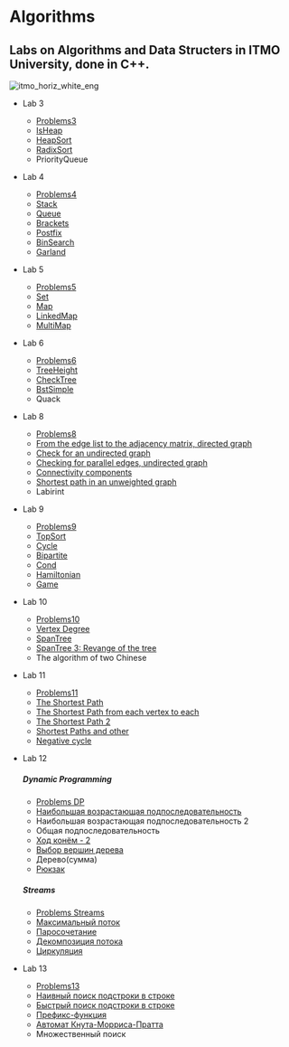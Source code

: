 # Algorithms
## Labs on Algorithms and Data Structers in ITMO University, done in C++.
![itmo_horiz_white_eng](https://user-images.githubusercontent.com/95085670/175139670-4b2ff314-b361-4914-9c2a-7309a33487ed.jpg)
 
+ Lab 3
  + [Problems3](https://github.com/ElderEv1l/algorithms/blob/main/Lab3/problems3.pdf)
  + [IsHeap](https://github.com/ElderEv1l/algorithms/blob/main/Lab3/IsHeap.cpp)
  + [HeapSort](https://github.com/ElderEv1l/algorithms/blob/main/Lab3/HeapSort.cpp)
  + [RadixSort](https://github.com/ElderEv1l/algorithms/blob/main/Lab3/RadixSort.cpp)
  + PriorityQueue

+ Lab 4
  + [Problems4](https://github.com/ElderEv1l/algorithms/blob/main/Lab4/problems4.pdf)
  + [Stack](https://github.com/ElderEv1l/algorithms/blob/main/Lab4/Stack.cpp)
  + [Queue](https://github.com/ElderEv1l/algorithms/blob/main/Lab4/Queue.cpp)
  + [Brackets](https://github.com/ElderEv1l/algorithms/blob/main/Lab4/Brackets.cpp)
  + [Postfix](https://github.com/ElderEv1l/algorithms/blob/main/Lab4/Postfix.cpp)
  + [BinSearch](https://github.com/ElderEv1l/algorithms/blob/main/Lab4/BinSearch.cpp)
  + [Garland](https://github.com/ElderEv1l/algorithms/blob/main/Lab4/Garland.cpp)

+ Lab 5
  + [Problems5](https://github.com/ElderEv1l/algorithms/blob/main/Lab5/problems5.pdf)
  + [Set](https://github.com/ElderEv1l/algorithms/blob/main/Lab5/Set.cpp)
  + [Map](https://github.com/ElderEv1l/algorithms/blob/main/Lab5/Map.cpp)
  + [LinkedMap](https://github.com/ElderEv1l/algorithms/blob/main/Lab5/LinkedMap.cpp)
  + [MultiMap](https://github.com/ElderEv1l/algorithms/blob/main/Lab5/MultiMap.cpp)

+ Lab 6
  + [Problems6](https://github.com/ElderEv1l/algorithms/blob/main/Lab6/problems6.pdf)
  + [TreeHeight](https://github.com/ElderEv1l/algorithms/blob/main/Lab6/TreeHeight.cpp)
  + [CheckTree](https://github.com/ElderEv1l/algorithms/blob/main/Lab6/CheckTree.cpp)
  + [BstSimple](https://github.com/ElderEv1l/algorithms/blob/main/Lab6/BstSimple.cpp)
  + Quack

+ Lab 8
  + [Problems8](https://github.com/ElderEv1l/algorithms/blob/main/Lab8/problems8.pdf)
  + [From the edge list to the adjacency matrix, directed graph](https://github.com/ElderEv1l/algorithms/blob/main/Lab8/A.cpp)
  + [Сheck for an undirected graph](https://github.com/ElderEv1l/algorithms/blob/main/Lab8/B.cpp)
  + [Checking for parallel edges, undirected graph](https://github.com/ElderEv1l/algorithms/blob/main/Lab8/C.cpp)
  + [Connectivity components](https://github.com/ElderEv1l/algorithms/blob/main/Lab8/D.cpp)
  + [Shortest path in an unweighted graph](https://github.com/ElderEv1l/algorithms/blob/main/Lab8/E.cpp)
  + Labirint

+ Lab 9
  + [Problems9](https://github.com/ElderEv1l/algorithms/blob/main/Lab9/problems9.pdf)
  + [TopSort](https://github.com/ElderEv1l/algorithms/blob/main/Lab9/TopSort.cpp)
  + [Cycle](https://github.com/ElderEv1l/algorithms/blob/main/Lab9/Cycle.cpp)
  + [Bipartite](https://github.com/ElderEv1l/algorithms/blob/main/Lab9/Bipartite.cpp)
  + [Cond](https://github.com/ElderEv1l/algorithms/blob/main/Lab9/Cond.cpp)
  + [Hamiltonian](https://github.com/ElderEv1l/algorithms/blob/main/Lab9/Hamiltonian.cpp)
  + [Game](https://github.com/ElderEv1l/algorithms/blob/main/Lab9/Game.cpp)
 
+ Lab 10
  + [Problems10](https://github.com/ElderEv1l/algorithms/blob/main/Lab10/problems10.pdf)
  + [Vertex Degree](https://github.com/ElderEv1l/algorithms/blob/main/Lab10/VertexDegree.cpp)
  + [SpanTree](https://github.com/ElderEv1l/algorithms/blob/main/Lab10/SpanTree.cpp)
  + [SpanTree 3: Revange of the tree](https://github.com/ElderEv1l/algorithms/blob/main/Lab10/SpanTree%203.cpp)
  + The algorithm of two Chinese

+ Lab 11
  + [Problems11](https://github.com/ElderEv1l/algorithms/blob/main/Lab11/problems11.pdf)
  + [The Shortest Path](https://github.com/ElderEv1l/algorithms/blob/main/Lab11/ShortestPath.cpp)
  + [The Shortest Path from each vertex to each](https://github.com/ElderEv1l/algorithms/blob/main/Lab11/Pathsg.cpp)
  + [The Shortest Path 2](https://github.com/ElderEv1l/algorithms/blob/main/Lab11/Pathbgep.cpp)
  + [Shortest Paths and other](https://github.com/ElderEv1l/algorithms/blob/main/Lab11/Path.cpp)
  + [Negative cycle](https://github.com/ElderEv1l/algorithms/blob/main/Lab11/NegCycle.cpp)

+ Lab 12
  ##### Dynamic Programming
  + [Problems DP](https://github.com/ElderEv1l/algorithms/blob/main/Lab12/Dynamic%20Programming/problems12_Dynamics.pdf)
  + [Наибольшая возрастающая подпоследовательность](https://github.com/ElderEv1l/algorithms/blob/main/Lab12/Dynamic%20Programming/A.cpp)
  + Наибольшая возрастающая подпоследовательность 2
  + Общая подпоследовательность
  + [Ход конём - 2](https://github.com/ElderEv1l/algorithms/blob/main/Lab12/Dynamic%20Programming/D.cpp)
  + [Выбор вершин дерева](https://github.com/ElderEv1l/algorithms/blob/main/Lab12/Dynamic%20Programming/E.cpp)
  + Дерево(сумма)
  + [Рюкзак](https://github.com/ElderEv1l/algorithms/blob/main/Lab12/Dynamic%20Programming/G.cpp)
  ##### Streams
  + [Problems Streams](https://github.com/ElderEv1l/algorithms/blob/main/Lab12/Streams/problems12_Streams.pdf)
  + [Максимальный поток](https://github.com/ElderEv1l/algorithms/blob/main/Lab12/Streams/IA.cpp)
  + [Паросочетание](https://github.com/ElderEv1l/algorithms/blob/main/Lab12/Streams/IB.cpp)
  + [Декомпозиция потока](https://github.com/ElderEv1l/algorithms/blob/main/Lab12/Streams/IC.cpp)
  + [Циркуляция](https://github.com/ElderEv1l/algorithms/blob/main/Lab12/Streams/ID.cpp)

+ Lab 13
  + [Problems13](https://github.com/ElderEv1l/algorithms/blob/main/Lab13/problems13.pdf)
  + [Наивный поиск подстроки в строке](https://github.com/ElderEv1l/algorithms/blob/main/Lab13/A.cpp)
  + [Быстрый поиск подстроки в строке](https://github.com/ElderEv1l/algorithms/blob/main/Lab13/B.cpp)
  + [Префикс-функция](https://github.com/ElderEv1l/algorithms/blob/main/Lab13/C.cpp)
  + [Автомат Кнута-Морриса-Пратта](https://github.com/ElderEv1l/algorithms/blob/main/Lab13/D.cpp)
  + Множественный поиск
